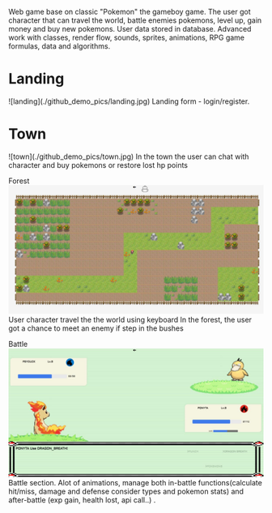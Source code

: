 Web game base on classic "Pokemon" the gameboy game. The user got character that can travel the world, battle enemies pokemons, level up, gain money and buy new pokemons. User data stored in database.
Advanced work with classes, render flow, sounds, sprites, animations, RPG game formulas, data and algorithms.


<h1>Landing</h1>
![landing](./github_demo_pics/landing.jpg)
Landing form - login/register.

<h1>Town</h1>
![town](./github_demo_pics/town.jpg)
In the town the user can chat with character and buy pokemons or restore lost hp points

Forest
![forest](./github_demo_pics/forest.jpg)
User character travel the the world using keyboard In the forest, the user got a chance to meet an enemy if step in the bushes

Battle
![battle](./github_demo_pics/battle.jpg)
Battle section. Alot of animations, manage both in-battle functions(calculate hit/miss, damage and defense consider types and pokemon stats) and after-battle (exp gain, health lost, api call..) .
